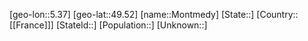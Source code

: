 ﻿---
location: [49.52,5.37]
mapzoom: [7,12] 
mapmarker: city 
type: City
tags:
- geo/City


SpocWebEntityId: 32585
isDeleted: false
confidential: public

---
[geo-lon::5.37]
[geo-lat::49.52]
[name::Montmedy]
[State::]
[Country::[[France]]]
[StateId::]
[Population::]
[Unknown::]

